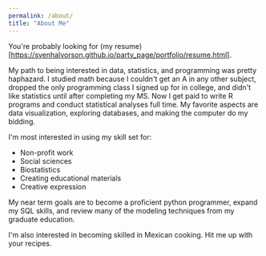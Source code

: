 ```yaml
---
permalink: /about/
title: "About Me"
---
```


You're probably looking for (my resume)[https://svenhalvorson.github.io/party_page/portfolio/resume.html].

My path to being interested in data, statistics, and programming was pretty haphazard. I studied math because I couldn't get an A in any other subject, dropped the only programming class I signed up for in college, and didn't like statistics until after completing my MS. Now I get paid to write R programs and conduct statistical analyses full time. My favorite aspects are data visualization, exploring databases, and making the computer do my bidding.

I'm most interested in using my skill set for: 
+ Non-profit work
+ Social sciences
+ Biostatistics
+ Creating educational materials
+ Creative expression

My near term goals are to become a proficient python programmer, expand my SQL skills, and review many of the modeling techniques from my graduate education.

I'm also interested in becoming skilled in Mexican cooking. Hit me up with your recipes.
